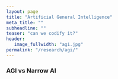 ```yaml
---
layout: page
title: "Artificial General Intelligence"
meta_title: ""
subheadline: ""
teaser: "can we codify it?"
header:
   image_fullwidth: "agi.jpg"
permalink: "/research/agi/"
---
```


### AGI vs Narrow AI

